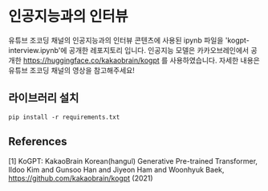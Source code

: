# 인공지능과의 인터뷰
유튜브 조코딩 채널의 인공지능과의 인터뷰 콘텐츠에 사용된 ipynb 파일을 'kogpt-interview.ipynb'에 공개한 레포지토리 입니다. 인공지능 모델은 카카오브레인에서 공개한 https://huggingface.co/kakaobrain/kogpt 를 사용하였습니다. 자세한 내용은 유튜브 조코딩 채널의 영상을 참고해주세요!

## 라이브러리 설치
```shell
pip install -r requirements.txt
```

## References
[1] KoGPT: KakaoBrain Korean(hangul) Generative Pre-trained Transformer, Ildoo Kim and Gunsoo Han and Jiyeon Ham and Woonhyuk Baek, https://github.com/kakaobrain/kogpt (2021)
